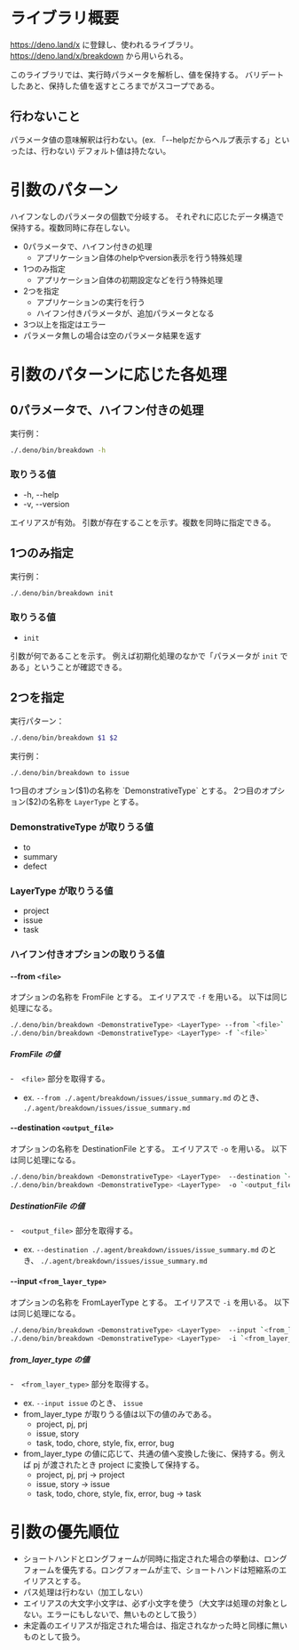 # ライブラリ概要

https://deno.land/x に登録し、使われるライブラリ。
https://deno.land/x/breakdown から用いられる。

このライブラリでは、実行時パラメータを解析し、値を保持する。
バリデートしたあと、保持した値を返すところまでがスコープである。

## 行わないこと

パラメータ値の意味解釈は行わない。(ex. 「--helpだからヘルプ表示する」といったは、行わない)
デフォルト値は持たない。

# 引数のパターン

ハイフンなしのパラメータの個数で分岐する。
それぞれに応じたデータ構造で保持する。複数同時に存在しない。

- 0パラメータで、ハイフン付きの処理
  - アプリケーション自体のhelpやversion表示を行う特殊処理
- 1つのみ指定
  - アプリケーション自体の初期設定などを行う特殊処理
- 2つを指定
  - アプリケーションの実行を行う
  - ハイフン付きパラメータが、追加パラメータとなる
- 3つ以上を指定はエラー
- パラメータ無しの場合は空のパラメータ結果を返す

# 引数のパターンに応じた各処理

## 0パラメータで、ハイフン付きの処理

実行例：

```bash
./.deno/bin/breakdown -h
```

### 取りうる値

- -h, --help
- -v, --version

エイリアスが有効。
引数が存在することを示す。複数を同時に指定できる。

## 1つのみ指定

実行例：

```bash
./.deno/bin/breakdown init
```

### 取りうる値

- `init`

引数が何であることを示す。
例えば初期化処理のなかで「パラメータが `init` である」ということが確認できる。

## 2つを指定

実行パターン：

```bash
./.deno/bin/breakdown $1 $2
```

実行例：

```bash
./.deno/bin/breakdown to issue
```

1つ目のオプション($1)の名称を `DemonstrativeType` とする。
2つ目のオプション($2)の名称を `LayerType` とする。

### DemonstrativeType が取りうる値

- to
- summary
- defect

### LayerType が取りうる値

- project
- issue
- task

### ハイフン付きオプションの取りうる値

#### --from `<file>`

オプションの名称を FromFile とする。
エイリアスで `-f` を用いる。
以下は同じ処理になる。

```bash
./.deno/bin/breakdown <DemonstrativeType> <LayerType> --from `<file>`
./.deno/bin/breakdown <DemonstrativeType> <LayerType> -f `<file>`
```

##### FromFile の値

-　`<file>` 部分を取得する。

- ex. `--from ./.agent/breakdown/issues/issue_summary.md` のとき、 `./.agent/breakdown/issues/issue_summary.md`

#### --destination `<output_file>`

オプションの名称を DestinationFile とする。
エイリアスで `-o` を用いる。
以下は同じ処理になる。

```bash
./.deno/bin/breakdown <DemonstrativeType> <LayerType>  --destination `<output_file>`
./.deno/bin/breakdown <DemonstrativeType> <LayerType>  -o `<output_file>`
```

##### DestinationFile の値

-　`<output_file>` 部分を取得する。

- ex. `--destination ./.agent/breakdown/issues/issue_summary.md` のとき、 `./.agent/breakdown/issues/issue_summary.md`

#### --input `<from_layer_type>`

オプションの名称を FromLayerType とする。
エイリアスで `-i` を用いる。
以下は同じ処理になる。

```bash
./.deno/bin/breakdown <DemonstrativeType> <LayerType>  --input `<from_layer_type>`
./.deno/bin/breakdown <DemonstrativeType> <LayerType>  -i `<from_layer_type>`
```

##### from_layer_type の値

-　`<from_layer_type>` 部分を取得する。

- ex. `--input issue` のとき、 `issue`
- from_layer_type が取りうる値は以下の値のみである。
  - project, pj, prj
  - issue, story
  - task, todo, chore, style, fix, error, bug
- from_layer_type の値に応じて、共通の値へ変換した後に、保持する。例えば pj が渡されたとき project に変換して保持する。
  - project, pj, prj -> project
  - issue, story -> issue
  - task, todo, chore, style, fix, error, bug -> task

# 引数の優先順位

- ショートハンドとロングフォームが同時に指定された場合の挙動は、ロングフォームを優先する。ロングフォームが主で、ショートハンドは短縮系のエイリアスとする。
- パス処理は行わない（加工しない）
- エイリアスの大文字小文字は、必ず小文字を使う（大文字は処理の対象としない。エラーにもしないで、無いものとして扱う）
- 未定義のエイリアスが指定された場合は、指定されなかった時と同様に無いものとして扱う。
